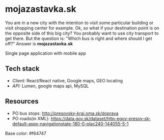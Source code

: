 # mojazastavka.sk
You are in a new city with the intention to visit some particular building or visit shopping center for example.
Ok, so what if your destination point is on the opposite side of this big city?
You probably want to use city transport to get there.
But the question is: "Which bus is right and where should I get off?"
Answer is **mojazastavka.sk**

Single page application with mobile app
## Tech stack
 - *Client:* React/React native, Google maps, GEO locating 
 - *API:* Lumen, google maps api, MySQL

## Resources
- PO bus stops:  http://presovsky-kraj.oma.sk/doprava
- PO roads(in XML): https://data.gov.sk/dataset/http-egov-presov-sk-default-aspx-navigationstate-180-0-plac240-144055-5-1 

Base color: #f64747
